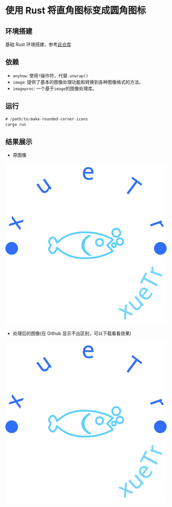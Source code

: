 # 使用 Rust 将直角图标变成圆角图标

## 环境搭建

基础 Rust 环境搭建，参考[此仓库](https://github.com/yuxuetr/rust-template)

## 依赖

- `anyhow`: 使用`?`操作符，代替`.unwrap()`
- `image`: 提供了基本的图像处理功能和转换到各种图像格式的方法。
- `imageproc`: 一个基于`image`的图像处理库。

## 运行

```rust
# /path/to/make-rounded-corner-icons
cargo run
```

## 结果展示

- 原图像

![原图像](./assets/1280.png)

- 处理后的图像(在 Github 显示不出区别，可以下载看看效果)

![结果图像](./assets/1280_output.png)
